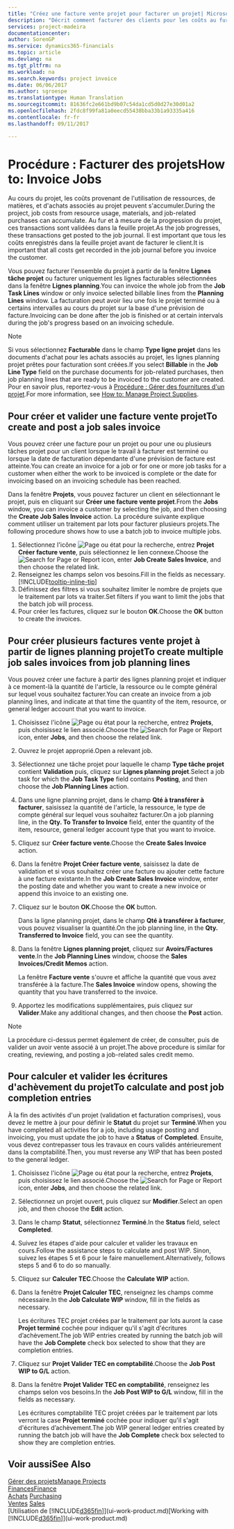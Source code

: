 ```yaml
---
title: "Créez une facture vente projet pour facturer un projet| Microsoft Docs"
description: "Décrit comment facturer des clients pour les coûts au fur et à mesure de l'avancée du projet."
services: project-madeira
documentationcenter: 
author: SorenGP
ms.service: dynamics365-financials
ms.topic: article
ms.devlang: na
ms.tgt_pltfrm: na
ms.workload: na
ms.search.keywords: project invoice
ms.date: 06/06/2017
ms.author: sgroespe
ms.translationtype: Human Translation
ms.sourcegitcommit: 81636fc2e661bd9b07c54da1cd5d0d27e30d01a2
ms.openlocfilehash: 2fdc8f99fa81a0eecd55438bba33b1a93335a416
ms.contentlocale: fr-fr
ms.lasthandoff: 09/11/2017

---
```

# <a name="how-to-invoice-jobs"></a><span data-ttu-id="4f3bc-103">Procédure : Facturer des projets</span><span class="sxs-lookup"><span data-stu-id="4f3bc-103">How to: Invoice Jobs</span></span>
<span data-ttu-id="4f3bc-104">Au cours du projet, les coûts provenant de l'utilisation de ressources, de matières, et d'achats associés au projet peuvent s'accumuler.</span><span class="sxs-lookup"><span data-stu-id="4f3bc-104">During the project, job costs from resource usage, materials, and job-related purchases can accumulate.</span></span> <span data-ttu-id="4f3bc-105">Au fur et à mesure de la progression du projet, ces transactions sont validées dans la feuille projet.</span><span class="sxs-lookup"><span data-stu-id="4f3bc-105">As the job progresses, these transactions get posted to the job journal.</span></span> <span data-ttu-id="4f3bc-106">Il est important que tous les coûts enregistrés dans la feuille projet avant de facturer le client.</span><span class="sxs-lookup"><span data-stu-id="4f3bc-106">It is important that all costs get recorded in the job journal before you invoice the customer.</span></span>

<span data-ttu-id="4f3bc-107">Vous pouvez facturer l'ensemble du projet à partir de la fenêtre **Lignes tâche projet** ou facturer uniquement les lignes facturables sélectionnées dans la fenêtre **Lignes planning**.</span><span class="sxs-lookup"><span data-stu-id="4f3bc-107">You can invoice the whole job from the **Job Task Lines** window or only invoice selected billable lines from the **Planning Lines** window.</span></span> <span data-ttu-id="4f3bc-108">La facturation peut avoir lieu une fois le projet terminé ou à certains intervalles au cours du projet sur la base d'une prévision de facture.</span><span class="sxs-lookup"><span data-stu-id="4f3bc-108">Invoicing can be done after the job is finished or at certain intervals during the job's progress based on an invoicing schedule.</span></span>

> [!NOTE]  
>   <span data-ttu-id="4f3bc-109">Si vous sélectionnez **Facturable** dans le champ **Type ligne projet** dans les documents d'achat pour les achats associés au projet, les lignes planning projet prêtes pour facturation sont créées.</span><span class="sxs-lookup"><span data-stu-id="4f3bc-109">If you select **Billable** in the **Job Line Type** field on the purchase documents for job-related purchases, then job planning lines that are ready to be invoiced to the customer are created.</span></span> <span data-ttu-id="4f3bc-110">Pour en savoir plus, reportez-vous à [Procédure : Gérer des fournitures d'un projet](projects-how-manage-project-supplies.md).</span><span class="sxs-lookup"><span data-stu-id="4f3bc-110">For more information, see [How to: Manage Project Supplies](projects-how-manage-project-supplies.md).</span></span>

## <a name="to-create-and-post-a-job-sales-invoice"></a><span data-ttu-id="4f3bc-111">Pour créer et valider une facture vente projet</span><span class="sxs-lookup"><span data-stu-id="4f3bc-111">To create and post a job sales invoice</span></span>
<span data-ttu-id="4f3bc-112">Vous pouvez créer une facture pour un projet ou pour une ou plusieurs tâches projet pour un client lorsque le travail à facturer est terminé ou lorsque la date de facturation dépendante d'une prévision de facture est atteinte.</span><span class="sxs-lookup"><span data-stu-id="4f3bc-112">You can create an invoice for a job or for one or more job tasks for a customer when either the work to be invoiced is complete or the date for invoicing based on an invoicing schedule has been reached.</span></span>

<span data-ttu-id="4f3bc-113">Dans la fenêtre **Projets**, vous pouvez facturer un client en sélectionnant le projet, puis en cliquant sur **Créer une facture vente projet**.</span><span class="sxs-lookup"><span data-stu-id="4f3bc-113">From the **Jobs** window, you can invoice a customer by selecting the job, and then choosing the **Create Job Sales Invoice** action.</span></span> <span data-ttu-id="4f3bc-114">La procédure suivante explique comment utiliser un traitement par lots pour facturer plusieurs projets.</span><span class="sxs-lookup"><span data-stu-id="4f3bc-114">The following procedure shows how to use a batch job to invoice multiple jobs.</span></span>  

1. <span data-ttu-id="4f3bc-115">Sélectionnez l'icône ![Page ou état pour la recherche](media/ui-search/search_small.png "Page ou état pour la recherche"), entrez **Projet Créer facture vente**, puis sélectionnez le lien connexe.</span><span class="sxs-lookup"><span data-stu-id="4f3bc-115">Choose the ![Search for Page or Report](media/ui-search/search_small.png "Search for Page or Report icon") icon, enter **Job Create Sales Invoice**, and then choose the related link.</span></span>  
2. <span data-ttu-id="4f3bc-116">Renseignez les champs selon vos besoins.</span><span class="sxs-lookup"><span data-stu-id="4f3bc-116">Fill in the fields as necessary.</span></span> [!INCLUDE[tooltip-inline-tip](includes/tooltip-inline-tip_md.md)]
3. <span data-ttu-id="4f3bc-117">Définissez des filtres si vous souhaitez limiter le nombre de projets que le traitement par lots va traiter.</span><span class="sxs-lookup"><span data-stu-id="4f3bc-117">Set filters if you want to limit the jobs that the batch job will process.</span></span>
4. <span data-ttu-id="4f3bc-118">Pour créer les factures, cliquez sur le bouton **OK**.</span><span class="sxs-lookup"><span data-stu-id="4f3bc-118">Choose the **OK** button to create the invoices.</span></span>  

## <a name="to-create-multiple-job-sales-invoices-from-job-planning-lines"></a><span data-ttu-id="4f3bc-119">Pour créer plusieurs factures vente projet à partir de lignes planning projet</span><span class="sxs-lookup"><span data-stu-id="4f3bc-119">To create multiple job sales invoices from job planning lines</span></span>
<span data-ttu-id="4f3bc-120">Vous pouvez créer une facture à partir des lignes planning projet et indiquer à ce moment-là la quantité de l'article, la ressource ou le compte général sur lequel vous souhaitez facturer.</span><span class="sxs-lookup"><span data-stu-id="4f3bc-120">You can create an invoice from a job planning lines, and indicate at that time the quantity of the item, resource, or general ledger account that you want to invoice.</span></span>

1. <span data-ttu-id="4f3bc-121">Choisissez l'icône ![Page ou état pour la recherche](media/ui-search/search_small.png "icône Page ou état pour la recherche"), entrez **Projets**, puis choisissez le lien associé.</span><span class="sxs-lookup"><span data-stu-id="4f3bc-121">Choose the ![Search for Page or Report](media/ui-search/search_small.png "Search for Page or Report icon") icon, enter **Jobs**, and then choose the related link.</span></span>
2. <span data-ttu-id="4f3bc-122">Ouvrez le projet approprié.</span><span class="sxs-lookup"><span data-stu-id="4f3bc-122">Open a relevant job.</span></span>
3. <span data-ttu-id="4f3bc-123">Sélectionnez une tâche projet pour laquelle le champ **Type tâche projet** contient **Validation** puis, cliquez sur **Lignes planning projet**.</span><span class="sxs-lookup"><span data-stu-id="4f3bc-123">Select a job task for which the **Job Task Type** field contains **Posting**, and then choose the **Job Planning Lines** action.</span></span>  
4. <span data-ttu-id="4f3bc-124">Dans une ligne planning projet, dans le champ **Qté à transférer à facturer**, saisissez la quantité de l'article, la ressource, le type de compte général sur lequel vous souhaitez facturer.</span><span class="sxs-lookup"><span data-stu-id="4f3bc-124">On a job planning line, in the **Qty. To Transfer to Invoice** field, enter the quantity of the item, resource, general ledger account type that you want to invoice.</span></span>  
5. <span data-ttu-id="4f3bc-125">Cliquez sur **Créer facture vente**.</span><span class="sxs-lookup"><span data-stu-id="4f3bc-125">Choose the **Create Sales Invoice** action.</span></span>
6. <span data-ttu-id="4f3bc-126">Dans la fenêtre **Projet Créer facture vente**, saisissez la date de validation et si vous souhaitez créer une facture ou ajouter cette facture à une facture existante.</span><span class="sxs-lookup"><span data-stu-id="4f3bc-126">In the **Job Create Sales Invoice** window, enter the posting date and whether you want to create a new invoice or append this invoice to an existing one.</span></span>
7. <span data-ttu-id="4f3bc-127">Cliquez sur le bouton **OK**.</span><span class="sxs-lookup"><span data-stu-id="4f3bc-127">Choose the **OK** button.</span></span>  

    <span data-ttu-id="4f3bc-128">Dans la ligne planning projet, dans le champ **Qté à transférer à facturer**, vous pouvez visualiser la quantité.</span><span class="sxs-lookup"><span data-stu-id="4f3bc-128">On the job planning line, in the **Qty. Transferred to Invoice** field, you can see the quantity.</span></span>
8. <span data-ttu-id="4f3bc-129">Dans la fenêtre **Lignes planning projet**, cliquez sur **Avoirs/Factures vente**.</span><span class="sxs-lookup"><span data-stu-id="4f3bc-129">In the **Job Planning Lines** window, choose the **Sales Invoices/Credit Memos** action.</span></span>

    <span data-ttu-id="4f3bc-130">La fenêtre **Facture vente** s'ouvre et affiche la quantité que vous avez transférée à la facture.</span><span class="sxs-lookup"><span data-stu-id="4f3bc-130">The **Sales Invoice** window opens, showing the quantity that you have transferred to the invoice.</span></span>  
9. <span data-ttu-id="4f3bc-131">Apportez les modifications supplémentaires, puis cliquez sur **Valider**.</span><span class="sxs-lookup"><span data-stu-id="4f3bc-131">Make any additional changes, and then choose the **Post** action.</span></span>

> [!NOTE]  
>   <span data-ttu-id="4f3bc-132">La procédure ci-dessus permet également de créer, de consulter, puis de valider un avoir vente associé à un projet.</span><span class="sxs-lookup"><span data-stu-id="4f3bc-132">The above procedure is similar for creating, reviewing, and posting a job-related sales credit memo.</span></span>

## <a name="to-calculate-and-post-job-completion-entries"></a><span data-ttu-id="4f3bc-133">Pour calculer et valider les écritures d'achèvement du projet</span><span class="sxs-lookup"><span data-stu-id="4f3bc-133">To calculate and post job completion entries</span></span>
<span data-ttu-id="4f3bc-134">À la fin des activités d'un projet (validation et facturation comprises), vous devez le mettre à jour pour définir le **Statut** du projet sur **Terminé**.</span><span class="sxs-lookup"><span data-stu-id="4f3bc-134">When you have completed all activities for a job, including usage posting and invoicing, you must update the job to have a **Status** of **Completed**.</span></span> <span data-ttu-id="4f3bc-135">Ensuite, vous devez contrepasser tous les travaux en cours validés antérieurement dans la comptabilité.</span><span class="sxs-lookup"><span data-stu-id="4f3bc-135">Then, you must reverse any WIP that has been posted to the general ledger.</span></span>

1. <span data-ttu-id="4f3bc-136">Choisissez l'icône ![Page ou état pour la recherche](media/ui-search/search_small.png "icône Page ou état pour la recherche"), entrez **Projets**, puis choisissez le lien associé.</span><span class="sxs-lookup"><span data-stu-id="4f3bc-136">Choose the ![Search for Page or Report](media/ui-search/search_small.png "Search for Page or Report icon") icon, enter **Jobs**, and then choose the related link.</span></span>  
2. <span data-ttu-id="4f3bc-137">Sélectionnez un projet ouvert, puis cliquez sur **Modifier**.</span><span class="sxs-lookup"><span data-stu-id="4f3bc-137">Select an open job, and then choose the **Edit** action.</span></span>
3. <span data-ttu-id="4f3bc-138">Dans le champ **Statut**, sélectionnez **Terminé**.</span><span class="sxs-lookup"><span data-stu-id="4f3bc-138">In the **Status** field, select **Completed**.</span></span>
4. <span data-ttu-id="4f3bc-139">Suivez les étapes d'aide pour calculer et valider les travaux en cours.</span><span class="sxs-lookup"><span data-stu-id="4f3bc-139">Follow the assistance steps to calculate and post WIP.</span></span> <span data-ttu-id="4f3bc-140">Sinon, suivez les étapes 5 et 6 pour le faire manuellement.</span><span class="sxs-lookup"><span data-stu-id="4f3bc-140">Alternatively, follows steps 5 and 6 to do so manually.</span></span>  
5. <span data-ttu-id="4f3bc-141">Cliquez sur **Calculer TEC**.</span><span class="sxs-lookup"><span data-stu-id="4f3bc-141">Choose the **Calculate WIP** action.</span></span>
6. <span data-ttu-id="4f3bc-142">Dans la fenêtre **Projet Calculer TEC**, renseignez les champs comme nécessaire.</span><span class="sxs-lookup"><span data-stu-id="4f3bc-142">In the **Job Calculate WIP** window, fill in the fields as necessary.</span></span>  

     <span data-ttu-id="4f3bc-143">Les écritures TEC projet créées par le traitement par lots auront la case **Projet terminé** cochée pour indiquer qu'il s'agit d'écritures d’achèvement.</span><span class="sxs-lookup"><span data-stu-id="4f3bc-143">The job WIP entries created by running the batch job will have the **Job Complete** check box selected to show that they are completion entries.</span></span>  
7. <span data-ttu-id="4f3bc-144">Cliquez sur **Projet Valider TEC en comptabilité**.</span><span class="sxs-lookup"><span data-stu-id="4f3bc-144">Choose the **Job Post WIP to G/L** action.</span></span>
8. <span data-ttu-id="4f3bc-145">Dans la fenêtre **Projet Valider TEC en comptabilité**, renseignez les champs selon vos besoins.</span><span class="sxs-lookup"><span data-stu-id="4f3bc-145">In the **Job Post WIP to G/L** window, fill in the fields as necessary.</span></span>  

     <span data-ttu-id="4f3bc-146">Les écritures comptabilité TEC projet créées par le traitement par lots verront la case **Projet terminé** cochée pour indiquer qu'il s'agit d'écritures d’achèvement.</span><span class="sxs-lookup"><span data-stu-id="4f3bc-146">The job WIP general ledger entries created by running the batch job will have the **Job Complete** check box selected to show they are completion entries.</span></span>

## <a name="see-also"></a><span data-ttu-id="4f3bc-147">Voir aussi</span><span class="sxs-lookup"><span data-stu-id="4f3bc-147">See Also</span></span>
[<span data-ttu-id="4f3bc-148">Gérer des projets</span><span class="sxs-lookup"><span data-stu-id="4f3bc-148">Manage Projects</span></span>](projects-manage-projects.md)  
[<span data-ttu-id="4f3bc-149">Finances</span><span class="sxs-lookup"><span data-stu-id="4f3bc-149">Finance</span></span>](finance.md)  
<span data-ttu-id="4f3bc-150">[Achats](purchasing-manage-purchasing.md)       </span><span class="sxs-lookup"><span data-stu-id="4f3bc-150">[Purchasing](purchasing-manage-purchasing.md)       </span></span>  
<span data-ttu-id="4f3bc-151">[Ventes](sales-manage-sales.md)    </span><span class="sxs-lookup"><span data-stu-id="4f3bc-151">[Sales](sales-manage-sales.md)    </span></span>  
<span data-ttu-id="4f3bc-152">[Utilisation de [!INCLUDE[d365fin](includes/d365fin_md.md)]](ui-work-product.md)</span><span class="sxs-lookup"><span data-stu-id="4f3bc-152">[Working with [!INCLUDE[d365fin](includes/d365fin_md.md)]](ui-work-product.md)</span></span>  

